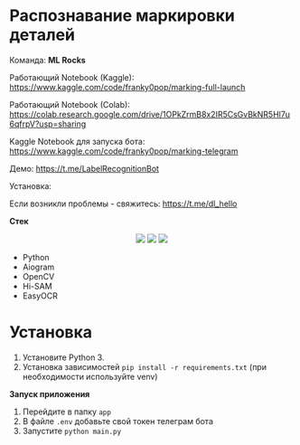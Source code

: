# Распознавание маркировки деталей

Команда: **ML Rocks**

Работающий Notebook (Kaggle): https://www.kaggle.com/code/franky0pop/marking-full-launch

Работающий Notebook (Colab): https://colab.research.google.com/drive/1OPkZrmB8x2IR5CsGvBkNR5Hl7u6qfrpV?usp=sharing

Kaggle Notebook для запуска бота: https://www.kaggle.com/code/franky0pop/marking-telegram

Демо: https://t.me/LabelRecognitionBot

Установка:

Если возникли проблемы - свяжитесь: https://t.me/dl_hello

**Стек**

<div align="center">
  <a href="https://www.python.org/doc/"><img src="https://img.shields.io/badge/python-3670A0?style=for-the-badge&logo=python&logoColor=ffdd54"></a>
  <a href="https://pytorch.org/docs/stable/index.html"><img src="https://img.shields.io/badge/PyTorch-%23EE4C2C.svg?style=for-the-badge&logo=PyTorch&logoColor=white"></a>
  <a href="https://opencv.github.io/cvat/docs/"><img src="https://img.shields.io/badge/opencv-%23white.svg?style=for-the-badge&logo=opencv&logoColor=white"></a>
  <br>
    
</div>

- Python
- Aiogram
- OpenCV
- Hi-SAM
- EasyOCR

# Установка

1. Установите Python 3.
2. Установка зависимостей `pip install -r requirements.txt` (при необходимости используйте venv)

**Запуск приложения**

1. Перейдите в папку `app`
2. В файле `.env` добавьте свой токен телеграм бота
3. Запустите `python main.py`
